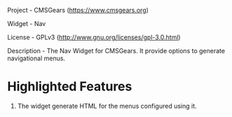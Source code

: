 Project 	- CMSGears (https://www.cmsgears.org)

Widget  	- Nav

License 	- GPLv3 (http://www.gnu.org/licenses/gpl-3.0.html)

Description - The Nav Widget for CMSGears. It provide options to generate navigational menus.

Highlighted Features
=========================================
1. The widget generate HTML for the menus configured using it.
